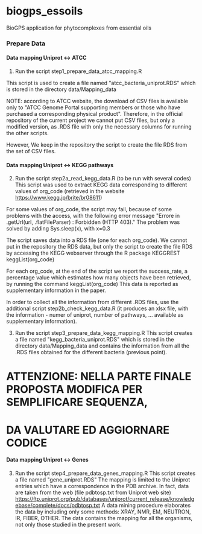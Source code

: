 # biogps_essoils
BioGPS application for phytocomplexes from essential oils

### Prepare Data

#### Data mapping Uniprot <-> ATCC
1. Run the script step1_prepare_data_atcc_mapping.R

This script is used to create a file named "atcc_bacteria_uniprot.RDS"
which is stored in the directory data/Mapping_data

NOTE: according to ATCC website, the download of CSV files is available only to 
"ATCC Genome Portal supporting members or those who have purchased a 
 corresponding physical product".
Therefore, in the official repository of the current project we cannot put
CSV files, but only a modified version, as .RDS file with only the necessary 
columns for running the other scripts. 

However, We keep in the repository the script to create the file RDS from the
set of CSV files.


#### Data mapping Uniprot <-> KEGG pathways
2. Run the script step2a_read_kegg_data.R (to be run with several codes)
This script was used to extract KEGG data corresponding to different values of
org_code (retrieved in the website https://www.kegg.jp/brite/br08611)

For some values of org_code, the script may fail, because of some problems 
with the access, with the following error message
"Errore in .getUrl(url, .flatFileParser) : Forbidden (HTTP 403)."
The problem was solved by adding Sys.sleep(x), with x=0.3

The script saves data into a RDS file (one for each org_code). We cannot put 
in the repository the RDS data, but only the script to create the file RDS by
accessing the KEGG webserver through the R package KEGGREST keggList(org_code)

For each org_code, at the end of the script we report the success_rate, 
a percentage value which estimates how many objects have been retrieved, 
by running the command keggList(org_code)
This data is reported as supplementary information in the paper. 

In order to collect all the information from different .RDS files,
use the additional script step2b_check_kegg_data.R 
(it produces an xlsx file, with the information - numer of uniprot, 
number of pathways, ... available as supplementary information).


3. Run the script step3_prepare_data_kegg_mapping.R
This script creates a file named "kegg_bacteria_uniprot.RDS"
which is stored in the directory data/Mapping_data
and contains the information from all the .RDS files obtained for the different 
bacteria (previous point).

# ATTENZIONE: NELLA PARTE FINALE PROPOSTA MODIFICA PER SEMPLIFICARE SEQUENZA, 
# DA VALUTARE ED AGGIORNARE CODICE


#### Data mapping Uniprot <-> Genes
3. Run the script step4_prepare_data_genes_mapping.R
This script creates a file named "gene_uniprot.RDS"
The mapping is limited to the Uniprot entries which have a correspondence in
the PDB archive. In fact, data are taken from the web (file pdbtosp.txt from Uniprot web site)
https://ftp.uniprot.org/pub/databases/uniprot/current_release/knowledgebase/complete/docs/pdbtosp.txt
A data mining procedure elaborates the data by including only some methods:
XRAY, NMR, EM, NEUTRON, IR, FIBER, OTHER.
The data contains the mapping for all the organisms, not only those studied
in the present work.
